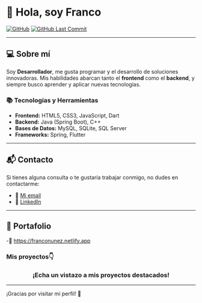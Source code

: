 # 👋 **Hola, soy Franco**

[![GitHub](https://img.shields.io/github/repo-size/gitFrancoln/portfolio?style=flat-square)](https://github.com/gitFrancoln/portfolio)
[![GitHub Last Commit](https://img.shields.io/github/last-commit/gitFrancoln/portfolio?style=flat-square)](https://github.com/gitFrancoln/portfolio)

---

## 💻 Sobre mí

Soy **Desarrollador**, me gusta programar y el desarrollo de soluciones innovadoras. Mis habilidades abarcan tanto el **frontend** como el **backend**, y siempre busco aprender y aplicar nuevas tecnologías.

### 📚 **Tecnologías y Herramientas**

- **Frontend:** HTML5, CSS3, JavaScript, Dart
- **Backend:** Java (Spring Boot), C++
- **Bases de Datos:** MySQL, SQLite, SQL Server
- **Frameworks:** Spring, Flutter

---

## 📬 **Contacto**

Si tienes alguna consulta o te gustaría trabajar conmigo, no dudes en contactarme:

- 📧 [Mi email](mailto:franconunezdev@gmail.com)
- 🔗 [LinkedIn](https://www.linkedin.com/in/franco-nu%C3%B1ez-4460272b4/)

---

## 🌟 **Portafolio**
-📖 https://franconunez.netlify.app
### Mis proyectos👇

<div align="center">
  <h3>¡Echa un vistazo a mis proyectos destacados!</h3>
</div>

---

¡Gracias por visitar mi perfil! 🚀

